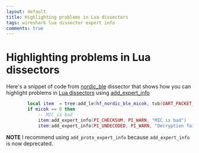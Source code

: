 ```yaml
---
layout: default
title: Highlighting problems in Lua dissectors
tags: wireshark lua dissector expert info
comments: true
---
```

# Highlighting problems in Lua dissectors

Here's a snippet of code from [nordic_ble](https://github.com/tewarid/wireshark-nordic-ble-lua/blob/master/nordic_ble.lua) dissector that shows how you can highlight problems in [Lua dissectors](_posts/2010/2010-09-27-create-a-wireshark-dissector-in-lua.md) using [add_expert_info](https://www.wireshark.org/docs/wsdg_html_chunked/lua_module_Tree.html#lua_class_TreeItem)

```lua
        local item  = tree:add_le(hf_nordic_ble_micok, tvb(UART_PACKET_FLAGS_INDEX, 1), micok > 0)
        if micok == 0 then
            -- MIC is bad
            item:add_expert_info(PI_CHECKSUM, PI_WARN, "MIC is bad")
            item:add_expert_info(PI_UNDECODED, PI_WARN, "Decryption failed (wrong key?)")
```

**NOTE** I recommend using `add_proto_expert_info` because `add_expert_info` is now deprecated.
